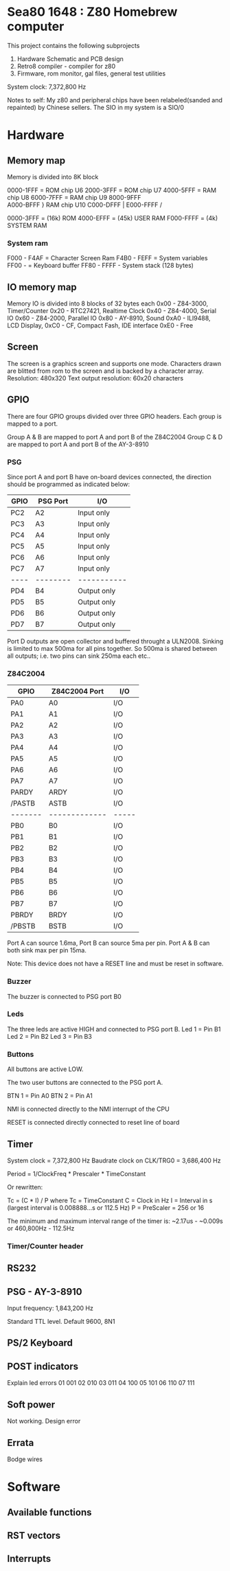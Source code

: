 # Sea80 1648 : Z80 Homebrew computer

This project contains the following subprojects

1. Hardware Schematic and PCB design
2. Retro8 compiler - compiler for z80
3. Firmware, rom monitor, gal files, general test utilities


System clock: 7,372,800 Hz

Notes to self:
My z80 and peripheral chips have been relabeled(sanded and repainted) by Chinese sellers. The SIO in my system is a SIO/0

# Hardware

##  Memory map

Memory is divided into 8K block

0000-1FFF = ROM chip U6
2000-3FFF = ROM chip U7
4000-5FFF = RAM chip U8
6000-7FFF = RAM chip U9
8000-9FFF \
A000-BFFF } RAM chip U10
C000-DFFF |
E000-FFFF /

0000-3FFF = (16k) ROM
4000-EFFF = (45k) USER RAM
F000-FFFF = (4k)  SYSTEM RAM

### System ram
F000 - F4AF = Character Screen Ram
F4B0 - FEFF = System variables
FF00 -      = Keyboard buffer
FF80 - FFFF - System stack (128 bytes)

## IO memory map

Memory IO is divided into 8 blocks of 32 bytes each
0x00 - Z84-3000, Timer/Counter
0x20 - RTC27421, Realtime Clock
0x40 - Z84-4000, Serial IO
0x60 - Z84-2000, Parallel IO
0x80 - AY-8910, Sound
0xA0 - ILI9488, LCD Display,
0xC0 - CF, Compact Fash, IDE interface
0xE0 - Free

## Screen

The screen is a graphics screen and supports one mode. Characters drawn are blitted from rom to the screen and is backed by a character array.
Resolution: 480x320
Text output resolution: 60x20 characters

## GPIO

There are four GPIO groups divided over three GPIO headers.
Each group is mapped to a port.

Group A & B are mapped to port A and port B of the Z84C2004
Group C & D are mapped to port A and port B of the AY-3-8910

### PSG

Since port A and port B have on-board devices connected, the direction should be programmed as indicated below:

|GPIO|PSG Port|I/O        |
|----|--------|-----------|
|PC2 | A2     | Input only|
|PC3 | A3     | Input only|
|PC4 | A4     | Input only|
|PC5 | A5     | Input only|
|PC6 | A6     | Input only|
|PC7 | A7     | Input only|
|----|--------|-----------|
|PD4 | B4     |Output only|
|PD5 | B5     |Output only|
|PD6 | B6     |Output only|
|PD7 | B7     |Output only|

Port D outputs are open collector and buffered throught a ULN2008. Sinking is limited to max 500ma for all pins together. So 500ma is shared between all outputs; i.e. two pins can sink 250ma each etc..


### Z84C2004

|GPIO   |Z84C2004 Port|I/O  |
|-------|-------------|-----|
|PA0    | A0          | I/O |
|PA1    | A1          | I/O |
|PA2    | A2          | I/O |
|PA3    | A3          | I/O |
|PA4    | A4          | I/O |
|PA5    | A5          | I/O |
|PA6    | A6          | I/O |
|PA7    | A7          | I/O |
|PARDY  | ARDY        | I/O |
|/PASTB | ASTB        | I/O |
|-------|-------------|-----|
|PB0    | B0          | I/O |
|PB1    | B1          | I/O |
|PB2    | B2          | I/O |
|PB3    | B3          | I/O |
|PB4    | B4          | I/O |
|PB5    | B5          | I/O |
|PB6    | B6          | I/O |
|PB7    | B7          | I/O |
|PBRDY  | BRDY        | I/O |
|/PBSTB | BSTB        | I/O |


Port A can source 1.6ma, Port B can source 5ma per pin.
Port A & B can both sink max per pin 15ma.

Note: This device does not have a RESET line and must be reset in software.

### Buzzer

The buzzer is connected to PSG port B0

### Leds

The three leds are active HIGH and connected to PSG port B.
Led 1 = Pin B1
Led 2 = Pin B2
Led 3 = Pin B3

### Buttons

All buttons are active LOW.

The two user buttons are connected to the PSG port A.

BTN 1 = Pin A0
BTN 2 = Pin A1

NMI is connected directly to the NMI interrupt of the CPU

RESET is connected directly connected to reset line of board

## Timer

System clock = 7,372,800 Hz
Baudrate clock on CLK/TRG0 = 3,686,400 Hz

Period = 1/ClockFreq * Prescaler * TimeConstant

Or rewritten:

Tc = (C * I) / P
where Tc = TimeConstant
      C = Clock in Hz
      I = Interval in s (largest interval is 0.008888...s or 112.5 Hz)
      P = PreScaler = 256 or 16

The minimum and maximum interval range of the timer is: ~2.17us - ~0.009s or 460,800Hz - 112.5Hz

### Timer/Counter header

## RS232


## PSG - AY-3-8910

Input frequency: 1,843,200 Hz

Standard TTL level.
Default 9600, 8N1

## PS/2 Keyboard

## POST indicators

Explain led errors
01 001
02 010
03 011
04 100
05 101
06 110
07 111

## Soft power

Not working. Design error

## Errata

Bodge wires

# Software

## Available functions
## RST vectors
## Interrupts




